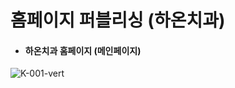 # 홈페이지 퍼블리싱 (하온치과)
* #### 하온치과 홈페이지 (메인페이지)  

![K-001-vert](https://user-images.githubusercontent.com/85864510/190084780-5ce151c7-3e4f-496c-9bae-4dc563869a37.jpg)
